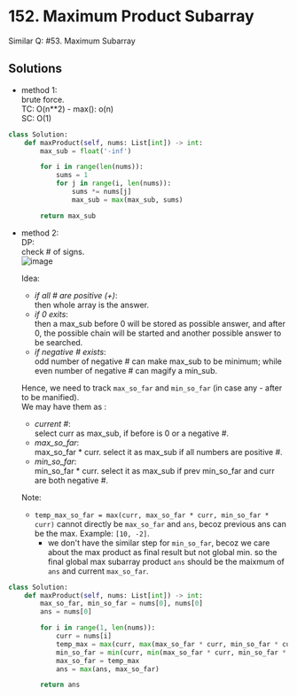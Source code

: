 # 152. Maximum Product Subarray

Similar Q: #53. Maximum Subarray

## Solutions
- method 1:\
brute force.  
TC: O(n**2) - max(): o(n)\
SC: O(1)

```python
class Solution:
    def maxProduct(self, nums: List[int]) -> int:
        max_sub = float('-inf')

        for i in range(len(nums)):
            sums = 1
            for j in range(i, len(nums)):
                sums *= nums[j]
                max_sub = max(max_sub, sums)

        return max_sub
```

- method 2:\
  DP:\
  check # of signs.\
![image](https://user-images.githubusercontent.com/51430523/149061491-1b7023ff-4436-4935-b054-c5d035328f04.png)

  Idea:
  - *if all # are positive (+)*: \
    then whole array is the answer.
  - *if 0 exits*:\
    then a max_sub before 0 will be stored as possible answer, and after 0, the possible chain will be started and another possible answer to be searched.
  - *if negative # exists*: \
    odd number of negative # can make max_sub to be minimum; while even number of negative # can magify a min_sub.

  Hence, we need to track `max_so_far` and `min_so_far` (in case any - after to be manified).\
  We may have them as :
  - *current #*: \
    select curr as max_sub, if before is 0 or a negative #.
  - *max_so_far*:\
    max_so_far * curr. select it as max_sub if all numbers are positive #.
  - *min_so_far*: \
    min_so_far * curr. select it as max_sub if prev min_so_far and curr are both negative #.
    
  Note:
  - `temp_max_so_far = max(curr, max_so_far * curr, min_so_far * curr)` cannot directly be `max_so_far` and `ans`, becoz previous ans can be the max. Example: `[10, -2]`.
      - we don't have the similar step for `min_so_far`, becoz we care about the max product as final result but not global min.
    so the final global max subarray product `ans` should be the maixmum of `ans` and current `max_so_far`.

```python
class Solution:
    def maxProduct(self, nums: List[int]) -> int:
        max_so_far, min_so_far = nums[0], nums[0]
        ans = nums[0]

        for i in range(1, len(nums)):
            curr = nums[i]
            temp_max = max(curr, max(max_so_far * curr, min_so_far * curr))
            min_so_far = min(curr, min(max_so_far * curr, min_so_far * curr))
            max_so_far = temp_max
            ans = max(ans, max_so_far)

        return ans
```

